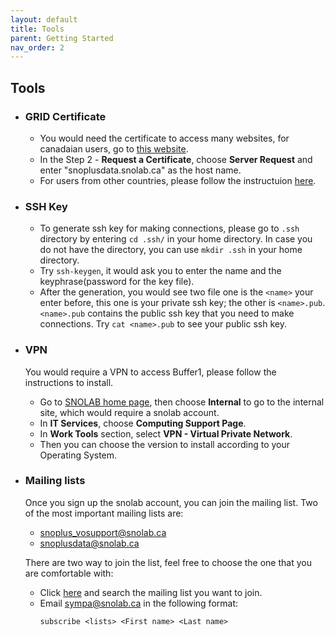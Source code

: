 ```yaml
---
layout: default
title: Tools
parent: Getting Started
nav_order: 2
---
```


## Tools

* ### GRID Certificate
  * You would need the certificate to access many websites, for canadaian users, go to [this website](https://cert.gridcanada.ca/cgi-bin/pub/pki?cmd=getStaticPage&name=homePage).
  * In the Step 2 - **Request a Certificate**, choose **Server Request** and enter "snoplusdata.snolab.ca" as the host name.
  * For users from other countries, please follow the instructuion [here](https://snopl.us/docs/rat/grid_manual/html/certificates_and_initial_setup.html).

* ### SSH Key
  * To generate ssh key for making connections, please go to `.ssh` directory by entering `cd .ssh/` in your home directory. In case you do not have the directory, you can use `mkdir .ssh` in your home directory.
  * Try `ssh-keygen`, it would ask you to enter the name and the keyphrase(password for the key file).
  * After the generation, you would see two file one is the `<name>` your enter before, this one is your private ssh key; the other is `<name>.pub`. `<name>.pub` contains the public ssh key that you need to make connections. Try `cat <name>.pub` to see your public ssh key.
  
* ### VPN
  You would require a VPN to access Buffer1, please follow the instructions to install.
  * Go to [SNOLAB home page](https://www.snolab.ca/), then choose **Internal** to go to the internal site, which would require a snolab account.
  * In **IT Services**, choose **Computing Support Page**.
  * In **Work Tools** section, select **VPN - Virtual Private Network**.
  * Then you can choose the version to install according to your Operating System.
  
* ### Mailing lists
  Once you sign up the snolab account, you can join the mailing list. Two of the most important mailing lists are:
  * snoplus_vosupport@snolab.ca
  * snoplusdata@snolab.ca
  
  There are two way to join the list, feel free to choose the one that you are comfortable with:
  * Click [here](https://www.snolab.ca/sympa/search_list_request) and search the mailing list you want to join.
  * Email sympa@snolab.ca in the following format:
    ```
    subscribe <lists> <First name> <Last name>
    ```
